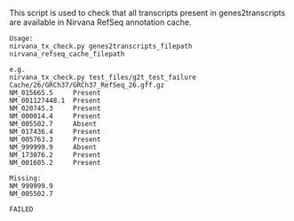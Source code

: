 This script is used to check that all transcripts present in genes2transcripts are available in Nirvana RefSeq annotation cache.

```
Usage:
nirvana_tx_check.py genes2transcripts_filepath nirvana_refseq_cache_filepath
```

```
e.g.
nirvana_tx_check.py test_files/g2t_test_failure Cache/26/GRCh37/GRCh37_RefSeq_26.gff.gz
NM_015665.5     Present
NM_001127448.1  Present
NM_020745.3     Present
NM_000014.4     Present
NM_005502.7     Absent
NM_017436.4     Present
NM_005763.3     Present
NM_999999.9     Absent
NM_173076.2     Present
NM_001605.2     Present

Missing:
NM_999999.9
NM_005502.7

FAILED
```
